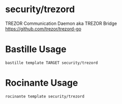 # security/trezord
TREZOR Communication Daemon aka TREZOR Bridge
https://github.com/trezor/trezord-go

# Bastille Usage
```shell
bastille template TARGET security/trezord
```

# Rocinante Usage
```shell
rocinante template security/trezord
```
